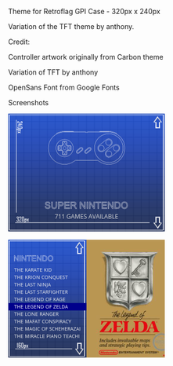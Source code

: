 Theme for Retroflag GPI Case - 320px x 240px

Variation of the TFT theme by anthony. 

Credit: 

Controller artwork originally from Carbon theme

Variation of TFT by anthony

OpenSans Font from Google Fonts

Screenshots

![Screenshot1](/screenshots/architect-main.png)

![Screenshot2](/screenshots/architect-list.png)
